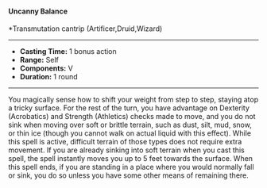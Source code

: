 #### Uncanny Balance
*Transmutation cantrip (Artificer,Druid,Wizard)
___
- **Casting Time:** 1 bonus action
- **Range:** Self
- **Components:** V
- **Duration:** 1 round
---
You magically sense how to shift your weight from
step to step, staying atop a tricky surface. For the
rest of the turn, you have advantage on Dexterity
(Acrobatics) and Strength
(Athletics) checks made to
move, and you do not sink
when moving over soft or
brittle terrain, such as
dust, silt, mud, snow, or
thin ice (though you
cannot walk on actual
liquid with this effect).
While this spell is active,
difficult terrain of those
types does not require
extra movement.
If you are already
sinking into soft terrain
when you cast this spell,
the spell instantly moves
you up to 5 feet towards
the surface. When this
spell ends, if you are
standing in a place where
you would normally fall or
sink, you do so unless you
have some other means of
remaining there.
